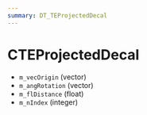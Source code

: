```yaml
---
summary: DT_TEProjectedDecal
---
```


# CTEProjectedDecal


* `m_vecOrigin` (vector)
* `m_angRotation` (vector)
* `m_flDistance` (float)
* `m_nIndex` (integer)
